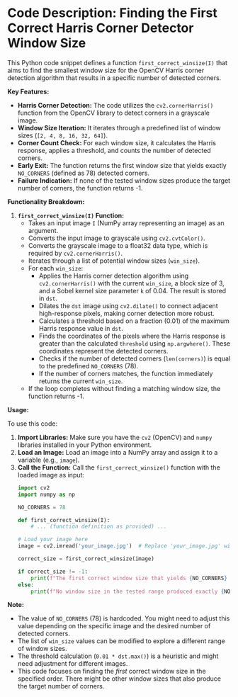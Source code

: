 # Code Description: Finding the First Correct Harris Corner Detector Window Size

This Python code snippet defines a function `first_correct_winsize(I)` that aims to find the smallest window size for the OpenCV Harris corner detection algorithm that results in a specific number of detected corners.

**Key Features:**

* **Harris Corner Detection:** The code utilizes the `cv2.cornerHarris()` function from the OpenCV library to detect corners in a grayscale image.
* **Window Size Iteration:** It iterates through a predefined list of window sizes (`[2, 4, 8, 16, 32, 64]`).
* **Corner Count Check:** For each window size, it calculates the Harris response, applies a threshold, and counts the number of detected corners.
* **Early Exit:** The function returns the first window size that yields exactly `NO_CORNERS` (defined as 78) detected corners.
* **Failure Indication:** If none of the tested window sizes produce the target number of corners, the function returns -1.

**Functionality Breakdown:**

1.  **`first_correct_winsize(I)` Function:**
    * Takes an input image `I` (NumPy array representing an image) as an argument.
    * Converts the input image to grayscale using `cv2.cvtColor()`.
    * Converts the grayscale image to a float32 data type, which is required by `cv2.cornerHarris()`.
    * Iterates through a list of potential window sizes (`win_size`).
    * For each `win_size`:
        * Applies the Harris corner detection algorithm using `cv2.cornerHarris()` with the current `win_size`, a block size of 3, and a Sobel kernel size parameter `k` of 0.04. The result is stored in `dst`.
        * Dilates the `dst` image using `cv2.dilate()` to connect adjacent high-response pixels, making corner detection more robust.
        * Calculates a threshold based on a fraction (0.01) of the maximum Harris response value in `dst`.
        * Finds the coordinates of the pixels where the Harris response is greater than the calculated `threshold` using `np.argwhere()`. These coordinates represent the detected corners.
        * Checks if the number of detected corners (`len(corners)`) is equal to the predefined `NO_CORNERS` (78).
        * If the number of corners matches, the function immediately returns the current `win_size`.
    * If the loop completes without finding a matching window size, the function returns -1.

**Usage:**

To use this code:

1.  **Import Libraries:** Make sure you have the `cv2` (OpenCV) and `numpy` libraries installed in your Python environment.
2.  **Load an Image:** Load an image into a NumPy array and assign it to a variable (e.g., `image`).
3.  **Call the Function:** Call the `first_correct_winsize()` function with the loaded image as input:
    ```python
    import cv2
    import numpy as np

    NO_CORNERS = 78

    def first_correct_winsize(I):
        # ... (function definition as provided) ...

    # Load your image here
    image = cv2.imread('your_image.jpg')  # Replace 'your_image.jpg' with the actual path

    correct_size = first_correct_winsize(image)

    if correct_size != -1:
        print(f"The first correct window size that yields {NO_CORNERS} corners is: {correct_size}")
    else:
        print(f"No window size in the tested range produced exactly {NO_CORNERS} corners.")
    ```

**Note:**

* The value of `NO_CORNERS` (78) is hardcoded. You might need to adjust this value depending on the specific image and the desired number of detected corners.
* The list of `win_size` values can be modified to explore a different range of window sizes.
* The threshold calculation (`0.01 * dst.max()`) is a heuristic and might need adjustment for different images.
* This code focuses on finding the *first* correct window size in the specified order. There might be other window sizes that also produce the target number of corners.
